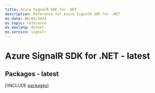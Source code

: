 ```yaml
---
title: Azure SignalR SDK for .NET
description: Reference for Azure SignalR SDK for .NET
ms.date: 06/03/2024
ms.topic: reference
ms.devlang: dotnet
ms.service: signalr
---
```

# Azure SignalR SDK for .NET - latest
## Packages - latest
[!INCLUDE [packages](signalr-index.md)]